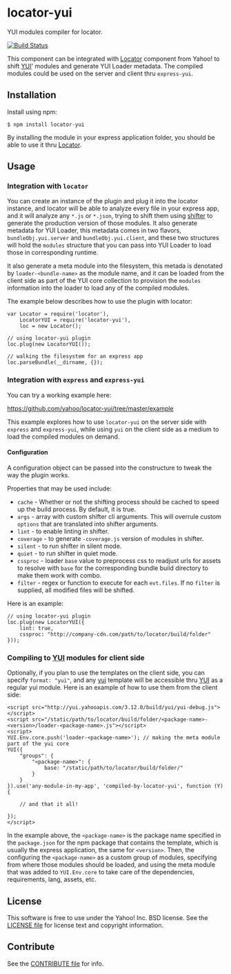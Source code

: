 locator-yui
===========

YUI modules compiler for locator.

[![Build Status](https://travis-ci.org/yahoo/locator-yui.png?branch=master)](https://travis-ci.org/yahoo/locator-yui)

This component can be integrated with [Locator][] component from Yahoo! to shift [YUI][]' modules and generate YUI Loader metadata. The compiled modules could be used on the server and client thru `express-yui`.

[Locator]: https://github.com/yahoo/locator
[YUI]: https://github.com/yui/yui3
[shifter]: https://github.com/yui/shifter
[YAF]: http://yuilibrary.com/yui/docs/app/


Installation
------------

Install using npm:

```shell
$ npm install locator-yui
```

By installing the module in your express application folder, you should be able to use it thru [Locator][].


Usage
-----

### Integration with `locator`

You can create an instance of the plugin and plug it into the locator instance, and locator will be able to analyze every file in your express app, and it will analyze any `*.js` or `*.json`, trying to shift them using [shifter][] to generate the production version of those modules. It also generate metadata for YUI Loader, this metadata comes in two flavors, `bundleObj.yui.server` and `bundleObj.yui.client`, and these two structures will hold the `modules` structure that you can pass into YUI Loader to load those in corresponding runtime.

It also generate a meta module into the filesystem, this metada is denotated by `loader-<bundle-name>` as the module name, and it can be loaded from the client side as part of the YUI core collection to provision the `modules` information into the loader to load any of the compiled modules.

The example below describes how to use the plugin with locator:

```
var Locator = require('locator'),
    LocatorYUI = require('locator-yui'),
    loc = new Locator();

// using locator-yui plugin
loc.plug(new LocatorYUI());

// walking the filesystem for an express app
loc.parseBundle(__dirname, {});
```

### Integration with `express` and `express-yui`

You can try a working example here:

https://github.com/yahoo/locator-yui/tree/master/example

This example explores how to use `locator-yui` on the server side with `express` and `express-yui`, while using `yui` on the client side as a medium to load the compiled modules on demand.

#### Configuration

A configuration object can be passed into the constructure to tweak the way the plugin works.

Properties that may be used include:

* `cache` - Whether or not the shifting process should be cached to speed up the build process. By default, it is true.
* `args` - array with custom shifter cli arguments. This will overrule custom `options` that are translated into shifter arguments.
* `lint` - to enable linting in shifter.
* `coverage` - to generate `-coverage.js` version of modules in shifter.
* `silent` - to run shifter in silent mode.
* `quiet` - to run shifter in quiet mode.
* `cssproc` - loader `base` value to preprocess css to readjust urls for assets to resolve with `base` for the corresponding bundle build directory to make them work with combo.
* `filter` - regex or function to execute for each `evt.files`. If no `filter` is supplied, all modified files will be shifted.

Here is an example:

```
// using locator-yui plugin
loc.plug(new LocatorYUI({
    lint: true,
    cssproc: "http://company-cdn.com/path/to/locator/build/folder"
}));
```

### Compiling to [YUI][] modules for client side

Optionally, if you plan to use the templates on the client side, you can specify `format: "yui"`, and any [yui][] template will be accessible thru [YUI][] as a regular yui module. Here is an example of how to use them from the client side:

```
<script src="http://yui.yahooapis.com/3.12.0/build/yui/yui-debug.js"></script>
<script src="/static/path/to/locator/build/folder/<package-name>-<version>/loader-<package-name>.js"></script>
<script>
YUI.Env.core.push('loader-<package-name>'); // making the meta module part of the yui core
YUI({
    "groups": {
        "<package-name>": {
            base: "/static/path/to/locator/build/folder/"
        }
    }
}).use('any-module-in-my-app', 'compiled-by-locator-yui', function (Y) {

    // and that it all!

});
</script>
```

In the example above, the `<package-name>` is the package name specified in the `package.json` for the npm package that contains the template, which is usually the express application, the same for `<version>`. Then, the configuring the `<package-name>` as a custom group of modules, specifying from where those modules should be loaded, and using the meta module that was added to `YUI.Env.core` to take care of the dependencies, requirements, lang, assets, etc.


License
-------

This software is free to use under the Yahoo! Inc. BSD license.
See the [LICENSE file][] for license text and copyright information.

[LICENSE file]: https://github.com/yahoo/locator-yui/blob/master/LICENSE.txt


Contribute
----------

See the [CONTRIBUTE file][] for info.

[CONTRIBUTE file]: https://github.com/yahoo/locator-yui/blob/master/CONTRIBUTE.md
